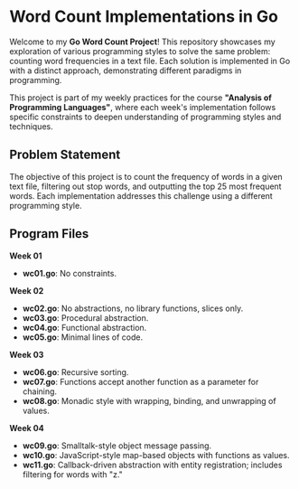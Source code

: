# Word Count Implementations in Go

Welcome to my **Go Word Count Project**! This repository showcases my exploration of various programming styles to solve the same problem: counting word frequencies in a text file. Each solution is implemented in Go with a distinct approach, demonstrating different paradigms in programming.

This project is part of my weekly practices for the course **"Analysis of Programming Languages"**, where each week's implementation follows specific constraints to deepen understanding of programming styles and techniques.

## Problem Statement

The objective of this project is to count the frequency of words in a given text file, filtering out stop words, and outputting the top 25 most frequent words. Each implementation addresses this challenge using a different programming style.

## Program Files

**Week 01**
- **wc01.go**: No constraints.

**Week 02**
- **wc02.go**: No abstractions, no library functions, slices only.
- **wc03.go**: Procedural abstraction.
- **wc04.go**: Functional abstraction.
- **wc05.go**: Minimal lines of code.

**Week 03**
- **wc06.go**: Recursive sorting.
- **wc07.go**: Functions accept another function as a parameter for chaining.
- **wc08.go**: Monadic style with wrapping, binding, and unwrapping of values.

**Week 04**
- **wc09.go**: Smalltalk-style object message passing.
- **wc10.go**: JavaScript-style map-based objects with functions as values.
- **wc11.go**: Callback-driven abstraction with entity registration; includes filtering for words with "z."
